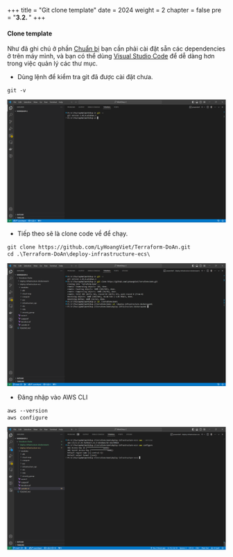 +++
title = "Git clone template"
date = 2024
weight = 2
chapter = false
pre = "<b>3.2. </b>"
+++

#### Clone template

Như đã ghi chú ở phần [Chuẩn bị](/2-preparation) bạn cần phải cài đặt sẵn các dependencies ở trên máy mình, và bạn có thể dùng [Visual Studio Code](https://code.visualstudio.com/download) để dễ dàng hơn trong việc quản lý các thư mục.

- Dùng lệnh để kiểm tra git đã được cài đặt chưa.
```
git -v
```

![image](/images/3-terraform/3.2.1.png)

- Tiếp theo sẽ là clone code về để chạy.
```
git clone https://github.com/LyHoangViet/Terraform-DoAn.git
cd .\Terraform-DoAn\deploy-infrastructure-ecs\
``` 

![image](/images/3-terraform/3.2.2.png)

- Đăng nhập vào AWS CLI
```
aws --version
aws configure
```

![image](/images/3-terraform/3.2.3.png)
